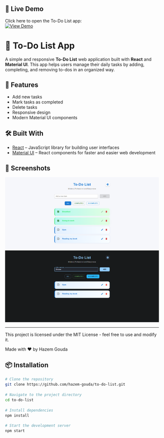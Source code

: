 ## 🚀 Live Demo

Click here to open the To-Do List app:  
[![View Demo](https://img.shields.io/badge/View-Demo-blue?style=for-the-badge)](https://hazem-gouda.github.io/to-do-list)



# 📝 To-Do List App

A simple and responsive **To-Do List** web application built with **React** and **Material UI**. This app helps users manage their daily tasks by adding, completing, and removing to-dos in an organized way.

## 🚀 Features

- Add new tasks
- Mark tasks as completed
- Delete tasks
- Responsive design
- Modern Material UI components

## 🛠️ Built With

- [React](https://reactjs.org/) – JavaScript library for building user interfaces
- [Material UI](https://mui.com/) – React components for faster and easier web development

## 📸 Screenshots

![All To-Do's (Light mode)](imgs/todo1.png)
![Incomplete To-Do's (Dark mode)](imgs/todo2.png)


----------------------------------------------------------------------------

This project is licensed under the MIT License - feel free to use and modify it.

Made with ❤️ by Hazem Gouda

## 📦 Installation
```bash
# Clone the repository
git clone https://github.com/hazem-gouda/to-do-list.git

# Navigate to the project directory
cd to-do-list

# Install dependencies
npm install

# Start the development server
npm start
